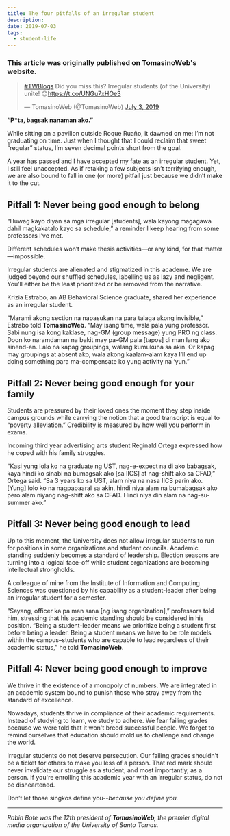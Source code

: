 ```yaml
---
title: The four pitfalls of an irregular student
description: 
date: 2019-07-03
tags:
  - student-life
---
```

### This article was originally published on **TomasinoWeb's** website.
<blockquote class="twitter-tweet"><p lang="en" dir="ltr"><a href="https://twitter.com/hashtag/TWBlogs?src=hash&amp;ref_src=twsrc%5Etfw">#TWBlogs</a> Did you miss this? Irregular students (of the University) unite! 😊<a href="https://t.co/UNGu7xHOe3">https://t.co/UNGu7xHOe3</a></p>&mdash; TomasinoWeb (@TomasinoWeb) <a href="https://twitter.com/TomasinoWeb/status/1146226128601800704?ref_src=twsrc%5Etfw">July 3, 2019</a></blockquote> <script async src="https://platform.twitter.com/widgets.js" charset="utf-8"></script>

**“P*ta, bagsak nanaman ako.”**

  

While sitting on a pavilion outside Roque Ruaño, it dawned on me: I’m not graduating on time. Just when I thought that I could reclaim that sweet “regular” status, I’m seven decimal points short from the goal.

  

A year has passed and I have accepted my fate as an irregular student. Yet, I still feel unaccepted. As if retaking a few subjects isn’t terrifying enough, we are also bound to fall in one (or more) pitfall just because we didn’t make it to the cut.

  

## **Pitfall 1: Never being good enough to belong**

  

“Huwag kayo diyan sa mga irregular [students], wala kayong magagawa dahil magkakatalo kayo sa schedule,” a reminder I keep hearing from some professors I’ve met.

  

Different schedules won’t make thesis activities—or any kind, for that matter—impossible.

  

Irregular students are alienated and stigmatized in this academe. We are judged beyond our shuffled schedules, labelling us as lazy and negligent. You’ll either be the least prioritized or be removed from the narrative.

  

Krizia Estrabo, an AB Behavioral Science graduate, shared her experience as an irregular student.

  

“Marami akong section na napasukan na para talaga akong invisible,” Estrabo told **TomasinoWeb**. “May isang time, wala pala yung professor. Sabi nung isa kong kaklase, nag-GM (group message) yung PRO ng class. Doon ko naramdaman na bakit may pa-GM pala [tapos] di man lang ako sinend-an. Lalo na kapag groupings, walang kumukuha sa akin. Or kapag may groupings at absent ako, wala akong kaalam-alam kaya I’ll end up doing something para ma-compensate ko yung activity na ‘yun.”

  

## **Pitfall 2: Never being good enough for your family**

  

Students are pressured by their loved ones the moment they step inside campus grounds while carrying the notion that a good transcript is equal to “poverty alleviation.” Credibility is measured by how well you perform in exams.

  

Incoming third year advertising arts student Reginald Ortega expressed how he coped with his family struggles.

  

“Kasi yung lola ko na graduate ng UST, nag-e-expect na di ako babagsak, kaya hindi ko sinabi na bumagsak ako [sa IICS] at nag-shift ako sa CFAD,” Ortega said. “Sa 3 years ko sa UST, alam niya na nasa IICS parin ako. [Yung] lolo ko na nagpapaaral sa akin, hindi niya alam na bumabagsak ako pero alam niyang nag-shift ako sa CFAD. Hindi niya din alam na nag-su-summer ako.”

  

## **Pitfall 3: Never being good enough to lead**

  

Up to this moment, the University does not allow irregular students to run for positions in some organizations and student councils. Academic standing suddenly becomes a standard of leadership. Election seasons are turning into a logical face-off while student organizations are becoming intellectual strongholds.

  

A colleague of mine from the Institute of Information and Computing Sciences was questioned by his capability as a student-leader after being an irregular student for a semester.

  

“Sayang, officer ka pa man sana [ng isang organization],” professors told him, stressing that his academic standing should be considered in his position. “Being a student-leader means we prioritize being a student first before being a leader. Being a student means we have to be role models within the campus–students who are capable to lead regardless of their academic status,” he told  **TomasinoWeb**.

  
  

## **Pitfall 4: Never being good enough to improve**

  
We thrive in the existence of a monopoly of numbers. We are integrated in an academic system bound to punish those who stray away from the standard of excellence.

  

Nowadays, students thrive in compliance of their academic requirements.  Instead of studying to learn, we study to adhere. We fear failing grades because we were told that it won't breed successful people. We forget to remind ourselves that education should mold us to challenge and change the world.

  

Irregular students do not deserve persecution. Our failing grades shouldn’t be a ticket for others to make you less of a person. That red mark should never invalidate our struggle as a student, and most importantly, as a person. If you're enrolling this academic year with an irregular status, do not be disheartened.

  

Don’t let those singkos define you--*because you define you.*

-----------------
*Rabin Bote was the 12th president of **TomasinoWeb**, the premier digital media organization of the University of Santo Tomas.*